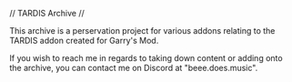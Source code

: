 // TARDIS Archive //

This archive is a perservation project for various addons relating to the TARDIS addon created for Garry's Mod.

If you wish to reach me in regards to taking down content or adding onto the archive, you can contact me on Discord at "beee.does.music".

